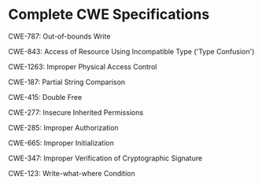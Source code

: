 

# Complete CWE Specifications

CWE-787: Out-of-bounds Write

CWE-843: Access of Resource Using Incompatible Type ('Type Confusion')

CWE-1263: Improper Physical Access Control

CWE-187: Partial String Comparison

CWE-415: Double Free

CWE-277: Insecure Inherited Permissions

CWE-285: Improper Authorization

CWE-665: Improper Initialization

CWE-347: Improper Verification of Cryptographic Signature

CWE-123: Write-what-where Condition